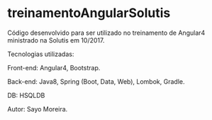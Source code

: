 # treinamentoAngularSolutis

Código desenvolvido para ser utilizado no treinamento de Angular4 ministrado na Solutis em 10/2017.

Tecnologias utilizadas:

  Front-end: Angular4, Bootstrap. 
  
  Back-end: Java8, Spring (Boot, Data, Web), Lombok, Gradle.
  
  DB: HSQLDB
  
Autor: Sayo Moreira.

